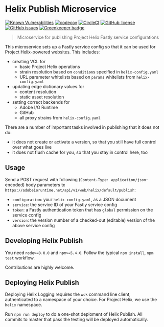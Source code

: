 # Helix Publish Microservice


[![Known Vulnerabilities](https://snyk.io/test/github/adobe/helix-publish/badge.svg?targetFile=package.json)](https://snyk.io/test/github/adobe/helix-publish?targetFile=package.json)
[![codecov](https://img.shields.io/codecov/c/github/adobe/helix-publish.svg)](https://codecov.io/gh/adobe/helix-publish)
[![CircleCI](https://img.shields.io/circleci/project/github/adobe/helix-publish.svg)](https://circleci.com/gh/adobe/helix-publish)
[![GitHub license](https://img.shields.io/github/license/adobe/helix-publish.svg)](https://github.com/adobe/helix-publish/blob/master/LICENSE)
[![GitHub issues](https://img.shields.io/github/issues/adobe/helix-publish.svg)](https://github.com/adobe/helix-publish/issues) [![Greenkeeper badge](https://badges.greenkeeper.io/adobe/helix-publish.svg)](https://greenkeeper.io/)


> Microservice for publishing Project Helix Fastly service configurations

This microservice sets up a Fastly service config so that it can be used for Project Helix-powered websites. This includes:

- creating VCL for
  - basic Project Helix operations
  - strain resolution based on `condition`s specified in `helix-config.yaml`
  - URL parameter whitelists based on `params` whitelists from `helix-config.yaml`
- updating edge dictionary values for
  - content resolution
  - static asset resolution
- setting correct backends for
  - Adobe I/O Runtime
  - GitHub
  - all proxy strains from `helix-config.yaml`

There are a number of important tasks involved in publishing that it does not do:

- it does not create or activate a version, so that you still have full control over what goes live
- it does not flush cache for you, so that you stay in control here, too

## Usage

Send a POST request with following (`Content-Type: application/json`-encoded) body parameters to `https://adobeioruntime.net/api/v1/web/helix/default/publish`:

* `configuration`: your `helix-config.yaml`, as a JSON document
* `service`: the service ID of your Fastly service config
* `token`: a Fastly authentication token that has `global` permission on the service config
* `version`: the version number of a checked-out (editable) version of the above service config

## Developing Helix Publish

You need `node>=8.0.0` and `npm>=5.4.0`. Follow the typical `npm install`, `npm test` workflow.

Contributions are highly welcome.

## Deploying Helix Publish

Deploying Helix Logging requires the `wsk` command line client, authenticated to a namespace of your choice. For Project Helix, we use the `helix` namespace.

Run `npm run deploy` to do a one-shot deploment of Helix Publish. All commits to master that pass the testing will be deployed automatically.

